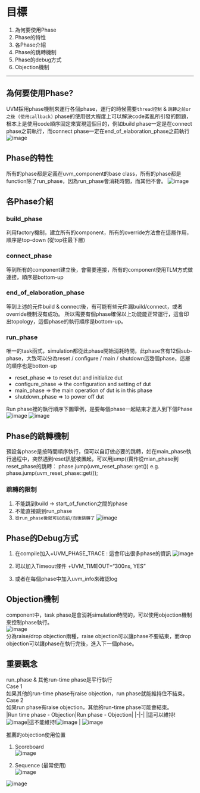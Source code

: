 # 目標
 
1. 為何要使用Phase
2. Phase的特性
3. 各Phase介紹
4. Phase的跳轉機制
5. Phase的debug方式
6. Objection機制


---
 
## 為何要使用Phase?
UVM採用phase機制來運行各個phase，運行的時候需要`thread控制` & `跳轉之前or之後 (使用callback)`
phase的使用很大程度上可以解決code紊亂所引發的問題，根本上是使用code順序固定來實現這個目的，例如build phase一定是在connect phase之前執行，而connect phase一定在end_of_elaboration_phase之前執行
![image](https://github.com/user-attachments/assets/966fb9ac-b943-4a1c-8c03-8f262c16dcb8)


## Phase的特性
所有的phase都是定義在uvm_component的base class，所有的phase都是function除了run_phase，因為run_phase會消耗時間，而其他不會。
![image](https://github.com/user-attachments/assets/0e3871e4-4d5c-4e2d-9850-9400149e4484)

## 各Phase介紹

### build_phase
利用factory機制，建立所有的component，所有的override方法會在這層作用，順序是top-down (從top往最下層)

### connect_phase
等到所有的component建立後，會需要連接，所有的component使用TLM方式做連接，順序是bottom-up

### end_of_elaboration_phase
等到上述的元件build & connect後，有可能有些元件漏build/connect，或者override機制沒有成功。
所以需要有個phase確保以上功能能正常運行，這會印出topology，這個phase的執行順序是bottom-up。

### run_phase
唯一的task函式，simulation都從此phase開始消耗時間，此phase含有12個sub-phase，大致可以分為reset / configure / main / shutdown這幾個phase，這層的順序也是botton-up
- reset_phase => to reset dut and initialize dut
- configure_phase => the configuration and setting of dut
- main_phase => the main operation of dut is in this phase
- shutdown_phase => to power off dut

Run phase裡的執行順序下圖舉例，是要每個phase一起結束才進入到下個Phase
![image](https://github.com/user-attachments/assets/eabddf5a-6561-4c19-814d-ae5eb7b34f43)
![image](https://github.com/user-attachments/assets/138fda01-212b-4508-9a51-e329589b102e)

## Phase的跳轉機制
預設各phase是按時間順序執行，但可以自訂做必要的跳轉，如在main_phase執行過程中，突然遇到reset訊號被置起，可以用jump()實作從mian_phase到reset_phase的跳轉：
phase.jump(uvm_reset_phase::get())  e.g. phase.jump(uvm_reset_phase::get());

### 跳轉的限制
1. 不能跳到build -> start_of_function之間的phase
2. 不能直接跳到run_phase
3. `從run_phase後就可以向前/向後跳轉了`
![image](https://github.com/user-attachments/assets/0d39b0fa-7c66-49f4-b590-edafac14960b)


## Phase的Debug方式
1. 在compile加入+UVM_PHASE_TRACE : 這會印出很多phase的資訊
![image](https://github.com/user-attachments/assets/b1911192-f1d9-4730-9854-cd599f0ba018)

2. 可以加入Timeout條件
+UVM_TIMEOUT=“300ns, YES”

3. 或者在每個phase中加入uvm_info來確認log


## Objection機制
component中，task phase是會消耗simulation時間的，可以使用objection機制來控制phase執行。  
![image](https://github.com/user-attachments/assets/0b00aeb4-2576-49af-afea-8d67172341cc)  
分為raise/drop objection兩種，raise objection可以讓phase不要結束，而drop objection可以讓phase在執行完後，進入下一個phase。

## 重要觀念
run_phase & 其他run-time phase是平行執行  
Case 1  
如果其他的run-time phase有raise objection，run phase就能維持住不結束。  
Case 2   
如果run phase有raise objection，其他的run-time phase可能會結束。  
|Run time phase - Objection|Run phase - Objection|
|-|-|
|這可以維持!![image](https://github.com/user-attachments/assets/327d34be-d2d3-45b7-9ebf-d4ff5fece8be)|這不能維持!![image](https://github.com/user-attachments/assets/9457fab4-6241-4590-95ea-bba4e2e47f7c)
|
![image](https://github.com/user-attachments/assets/cf1552aa-31ee-4967-b4fb-6ff08de661b9)


推薦的objection使用位置  
1. Scoreboard  
 ![image](https://github.com/user-attachments/assets/baf4cf8a-003d-4d0e-9b00-b958cd32c0c6)  

2. Sequence (最常使用)  
![image](https://github.com/user-attachments/assets/9c0028f0-402f-4685-aaee-88994f27418f)  

![image](https://github.com/user-attachments/assets/d2754cae-311f-413c-b2d1-c70c0d30b2a9)
